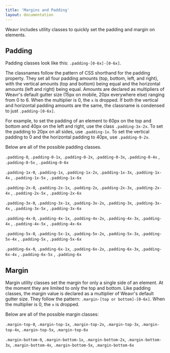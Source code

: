 ```yaml
---
title: 'Margins and Padding'
layout: documentation
---
```


Weavr includes utility classes to quickly set the padding and margin on elements.

## Padding

Padding classes look like this: `.padding-[0-6x]-[0-6x]`.

The classnames follow the pattern of CSS shorthand for the padding property. They set all four padding amounts (top, bottom, left, and right), with the vertical amounts (top and bottom) being equal and the horizontal amounts (left and right) being equal. Amounts are declared as multipliers of Weavr's default gutter size (15px on mobile, 20px everywhere else) ranging from 0 to 6. When the multiplier is 0, the `x` is dropped. If both the vertical and horizontal padding amounts are the same, the classname is condensed to just `.padding-[0-6x]`.

For example, to set the padding of an element to 60px on the top and bottom and 40px on the left and right, use the class `.padding-3x-2x`. To set the padding to 20px on all sides, use `.padding-1x`. To set the vertical padding to 0 and the horizontal padding to 40px, use `.padding-0-2x`.

Below are all of the possible padding classes.

`.padding-0`, `.padding-0-1x`, `.padding-0-2x`, `.padding-0-3x`, `.padding-0-4x` , `.padding-0-5x` , `.padding-0-6x`

`.padding-1x-0`, `.padding-1x`, `.padding-1x-2x`, `.padding-1x-3x`, `.padding-1x-4x` , `.padding-1x-5x` , `.padding-1x-6x`

`.padding-2x-0`, `.padding-2x-1x`, `.padding-2x`, `.padding-2x-3x`, `.padding-2x-4x` , `.padding-2x-5x` , `.padding-2x-6x`

`.padding-3x-0`, `.padding-3x-1x`, `.padding-3x-2x`, `.padding-3x`, `.padding-3x-4x` , `.padding-3x-5x` , `.padding-3x-6x`

`.padding-4x-0`, `.padding-4x-1x`, `.padding-4x-2x`, `.padding-4x-3x`, `.padding-4x` , `.padding-4x-5x` , `.padding-4x-6x`

`.padding-5x-0`, `.padding-5x-1x`, `.padding-5x-2x`, `.padding-5x-3x`, `.padding-5x-4x` , `.padding-5x` , `.padding-5x-6x`

`.padding-6x-0`, `.padding-6x-1x`, `.padding-6x-2x`, `.padding-6x-3x`, `.padding-6x-4x` , `.padding-6x-5x` , `.padding-6x`

## Margin

Margin utility classes set the margin for only a single side of an element. At the moment they are limited to only the top and bottom. Like padding classes, the margin value is declared as a multiplier of Weavr's default gutter size. They follow the pattern: `.margin-[top or bottom]-[0-6x]`. When the multiplier is 0, the `x` is dropped. 

Below are all of the possible margin classes:

`.margin-top-0`, `.margin-top-1x`, `.margin-top-2x`, `.margin-top-3x`, `.margin-top-4x`, `.margin-top-5x`, `.margin-top-6x`

`.margin-bottom-0`, `.margin-bottom-1x`, `.margin-bottom-2x`, `.margin-bottom-3x`, `.margin-bottom-4x`, `.margin-bottom-5x`, `.margin-bottom-6x`
